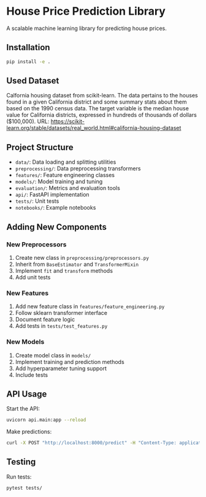 # House Price Prediction Library

A scalable machine learning library for predicting house prices.

## Installation

```bash
pip install -e .
```

## Used Dataset 
Calfornia housing dataset from scikit-learn. The data pertains to the houses found in a given California district and some summary stats about them based on the 1990 census data. The target variable is the median house value for California districts,
expressed in hundreds of thousands of dollars ($100,000).
URL: https://scikit-learn.org/stable/datasets/real_world.html#california-housing-dataset


## Project Structure

- `data/`: Data loading and splitting utilities
- `preprocessing/`: Data preprocessing transformers
- `features/`: Feature engineering classes
- `models/`: Model training and tuning
- `evaluation/`: Metrics and evaluation tools
- `api/`: FastAPI implementation
- `tests/`: Unit tests
- `notebooks/`: Example notebooks

## Adding New Components

### New Preprocessors
1. Create new class in `preprocessing/preprocessors.py`
2. Inherit from `BaseEstimator` and `TransformerMixin`
3. Implement `fit` and `transform` methods
4. Add unit tests

### New Features
1. Add new feature class in `features/feature_engineering.py`
2. Follow sklearn transformer interface
3. Document feature logic
4. Add tests in `tests/test_features.py`

### New Models
1. Create model class in `models/`
2. Implement training and prediction methods
3. Add hyperparameter tuning support
4. Include tests

## API Usage

Start the API:
```bash
uvicorn api.main:app --reload
```

Make predictions:
```bash
curl -X POST "http://localhost:8000/predict" -H "Content-Type: application/json" -d @sample_input.json
```

## Testing

Run tests:
```bash
pytest tests/
```